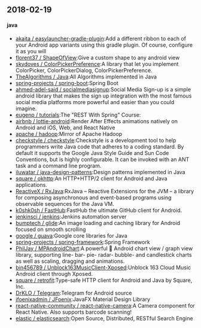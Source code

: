 ## 2018-02-19

#### java
* [akaita / easylauncher-gradle-plugin](https://github.com/akaita/easylauncher-gradle-plugin):Add a different ribbon to each of your Android app variants using this gradle plugin. Of course, configure it as you will
* [florent37 / ShapeOfView](https://github.com/florent37/ShapeOfView):Give a custom shape to any android view
* [skydoves / ColorPickerPreference](https://github.com/skydoves/ColorPickerPreference):A library that let you implement ColorPicker, ColorPickerDialog, ColorPickerPreference.
* [TheAlgorithms / Java](https://github.com/TheAlgorithms/Java):All Algorithms implemented in Java
* [spring-projects / spring-boot](https://github.com/spring-projects/spring-boot):Spring Boot
* [ahmed-adel-said / socialmediasignup](https://github.com/ahmed-adel-said/socialmediasignup):Social Media Sign-up is a simple android library that makes the sign up integration with the most famous social media platforms more powerful and easier than you could imagine.
* [eugenp / tutorials](https://github.com/eugenp/tutorials):The "REST With Spring" Course:
* [airbnb / lottie-android](https://github.com/airbnb/lottie-android):Render After Effects animations natively on Android and iOS, Web, and React Native
* [apache / hadoop](https://github.com/apache/hadoop):Mirror of Apache Hadoop
* [checkstyle / checkstyle](https://github.com/checkstyle/checkstyle):Checkstyle is a development tool to help programmers write Java code that adheres to a coding standard. By default it supports the Google Java Style Guide and Sun Code Conventions, but is highly configurable. It can be invoked with an ANT task and a command line program.
* [iluwatar / java-design-patterns](https://github.com/iluwatar/java-design-patterns):Design patterns implemented in Java
* [square / okhttp](https://github.com/square/okhttp):An HTTP+HTTP/2 client for Android and Java applications.
* [ReactiveX / RxJava](https://github.com/ReactiveX/RxJava):RxJava – Reactive Extensions for the JVM – a library for composing asynchronous and event-based programs using observable sequences for the Java VM.
* [k0shk0sh / FastHub](https://github.com/k0shk0sh/FastHub):FastHub the ultimate GitHub client for Android.
* [jenkinsci / jenkins](https://github.com/jenkinsci/jenkins):Jenkins automation server
* [bumptech / glide](https://github.com/bumptech/glide):An image loading and caching library for Android focused on smooth scrolling
* [google / guava](https://github.com/google/guava):Google core libraries for Java
* [spring-projects / spring-framework](https://github.com/spring-projects/spring-framework):Spring Framework
* [PhilJay / MPAndroidChart](https://github.com/PhilJay/MPAndroidChart):A powerful 🚀 Android chart view / graph view library, supporting line- bar- pie- radar- bubble- and candlestick charts as well as scaling, dragging and animations.
* [bin456789 / Unblock163MusicClient-Xposed](https://github.com/bin456789/Unblock163MusicClient-Xposed):Unblock 163 Cloud Music Android client through Xposed.
* [square / retrofit](https://github.com/square/retrofit):Type-safe HTTP client for Android and Java by Square, Inc.
* [DrKLO / Telegram](https://github.com/DrKLO/Telegram):Telegram for Android source
* [jfoenixadmin / JFoenix](https://github.com/jfoenixadmin/JFoenix):JavaFX Material Design Library
* [react-native-community / react-native-camera](https://github.com/react-native-community/react-native-camera):A Camera component for React Native. Also supports barcode scanning!
* [elastic / elasticsearch](https://github.com/elastic/elasticsearch):Open Source, Distributed, RESTful Search Engine
